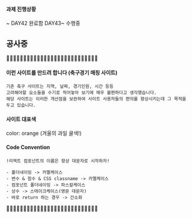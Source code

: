 #### 과제 진행상황

~ DAY42 완료함
DAY43~ 수행중

## 공사중

🚧🚧🚧🚧🚧🚧🚧🚧🚧🚧🚧🚧🚧🚧🚧🚧🚧🚧🚧🚧🚧🚧🚧🚧🚧🚧🚧

#### 이런 사이트를 만드려 합니다 (축구경기 매칭 사이트)

    기존 축구 사이트는 지역, 날짜, 경기인원, 시간 등등
    고려해야할 요소들을 수기로 적어놓아 보기에 매우 불편하다고 생각했습니다.
    해당 사이트는 이러한 개선점을 보완하여 사이트 사용자들의 편의를 향상시키는데 그 목적을 두고 있습니다.

#### 사이트 대표색

color: orange (겨울의 과일 귤색!)

#### Code Convention

    !리엑트 컴포넌트의 이름은 항상 대문자로 시작하자!

    - 폴더네이밍 -> 카멜케이스
    - 변수 & 함수 & CSS classname -> 카멜케이스
    - 컴포넌트 폴더네이밍 -> 파스칼케이스
    - 상수 -> 스테이크케이스(영문 대문자)
    - 바로 return 하는 경우 -> 간소화

🚧🚧🚧🚧🚧🚧🚧🚧🚧🚧🚧🚧🚧🚧🚧🚧🚧🚧🚧🚧🚧🚧🚧🚧🚧🚧🚧

